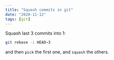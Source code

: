 ```yaml
---
title: "Squash commits in git"
date: "2020-11-12"
tags: [git]
---
```


Squash last 3 commits into 1:

```sh
git rebase -i HEAD~3
```

and then `pick` the first one, and `squash` the others.
